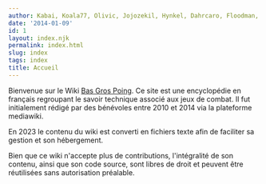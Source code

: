 ```yaml
---
author: Kabai, Koala77, Olivic, Jojozekil, Hynkel, Dahrcaro, Floodman, Izeniel, Dan Sakazaki, Wolmar, Yolsgens
date: '2014-01-09'
id: 1
layout: index.njk
permalink: index.html
slug: index
tags: index
title: Accueil
---
```


Bienvenue sur le Wiki [Bas Gros Poing](http://basgrospoing.fr/). Ce site est une encyclopédie en français regroupant le savoir technique associé aux jeux de combat. Il fut initialement rédigé par des bénévoles entre 2010 et 2014 via la plateforme mediawiki. 

En 2023 le contenu du wiki est converti en fichiers texte afin de faciliter sa gestion et son hébergement.

Bien que ce wiki n'accepte plus de contributions, l'intégralité de son contenu, ainsi que son code source, sont libres de droit et peuvent être réutilisées sans autorisation préalable.